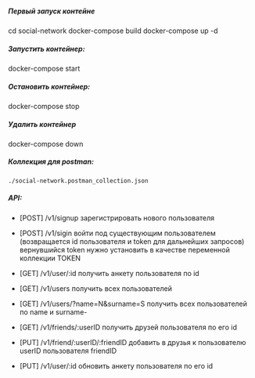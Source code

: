 ##### Первый запуск контейне

cd social-network
docker-compose build
docker-compose up -d

##### Запустить контейнер:
docker-compose start

##### Остановить контейнер:
docker-compose stop

##### Удалить контейнер
docker-compose down

##### Коллекция для postman:
    ./social-network.postman_collection.json

##### API:
- [POST]  /v1/signup                      зарегистрировать нового пользователя
- [POST]  /v1/sigin                       войти под существующим пользователем (возвращается id пользователя и token для дальнейших запросов)
    вернувшийся token нужно установить в качестве переменной коллекции TOKEN

- [GET]   /v1/user/:id                    получить анкету пользователя по id
- [GET]   /v1/users                       получить всех пользователей
- [GET]   /v1/users/?name=N&surname=S     получить всех пользователей по name и surname- 
- [GET]   /v1/friends/:userID             получить друзей пользователя по его id
- [PUT]   /v1/friend/:userID/:friendID    добавить в друзья к пользователю userID пользователя friendID   
- [PUT]   /v1/user/:id                    обновить анкету пользователя по его id   

